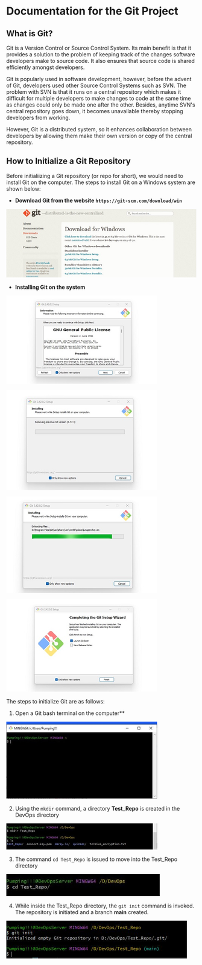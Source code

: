 
# Documentation for the Git Project

## What is Git?

Git is a Version Control or Source Control System. Its main benefit is that it provides a solution to the problem of keeping track of the changes software developers make to source code. It also ensures that source code is shared efficiently amongst developers.

Git is popularly used in software development, however, before the advent of Git, developers used other Source Control Systems such as SVN. The problem with SVN is that it runs on a central repository which makes it difficult for multiple developers to make changes to code at the same time as changes could only be made one after the other. Besides, anytime SVN's central repository goes down, it becomes unavailable thereby stopping developers from working.

However, Git is a distributed system, so it enhances collaboration between developers by allowing them make their own version or copy of the central repository. 

## How to Initialize a Git Repository

Before initialiizing a Git repository (or repo for short), we would need to install Git on the computer. The steps to install Git on a Windows system are shown below:

- **Download Git from the website `https://git-scm.com/download/win`**

![Alt text](Images/Install_Git-step1.jpg)

- **Installing Git on the system**

![Alt text](Images/Install_Git-step2.jpg) 

![Alt text](Images/Install_Git-step3.jpg)

![Alt text](Images/Install_Git-step4.jpg)

![Alt text](Images/Install_Git-step5.jpg)

The steps to initialize Git are as follows:

1. Open a Git bash terminal on the computer**

![Alt text](Images/Open_Git_Bash.JPG)

2. Using the `mkdir` command, a directory **Test_Repo** is created in the DevOps directory

![Alt text](Images/mkdir_test_repo.JPG)

3. The command `cd Test_Repo` is issued to move into the Test_Repo directory

![Alt text](Images/cd_test_repo.JPG)

4. While inside the Test_Repo directory, the `git init` command is invoked. The repository is initiated and a branch **main** created.

![Alt text](Images/git_init_command.JPG)









